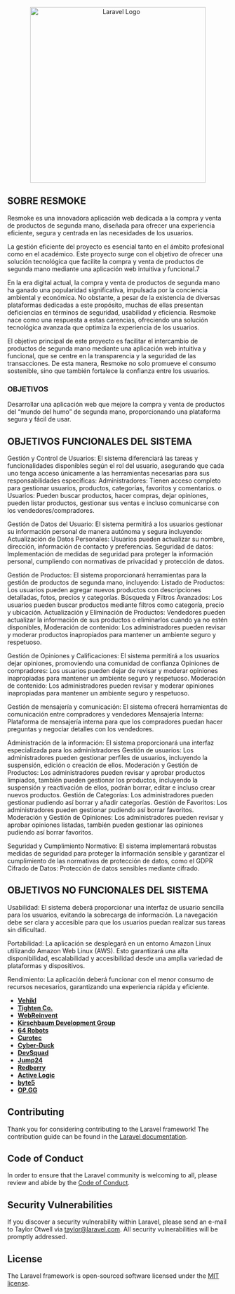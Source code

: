 <p align="center"><a href="https://resmoke.es" target="_blank"><img src="https://files.fm/f/s7g6uqzdcr" width="400" alt="Laravel Logo"></a></p>

## SOBRE RESMOKE

Resmoke es una innovadora aplicación web dedicada a la compra y venta de productos de segunda mano, diseñada para ofrecer una experiencia eficiente, segura y centrada en las necesidades de los usuarios.

La gestión eficiente del proyecto es esencial tanto en el ámbito profesional como en el académico. Este proyecto surge con el objetivo de ofrecer una solución tecnológica que facilite la compra y venta de productos de segunda mano mediante una aplicación web intuitiva y funcional.7

En la era digital actual, la compra y venta de productos de segunda mano ha ganado una popularidad significativa, impulsada por la conciencia ambiental y económica. No obstante, a pesar de la existencia de diversas plataformas dedicadas a este propósito, muchas de ellas presentan deficiencias en términos de seguridad, usabilidad y eficiencia. Resmoke nace como una respuesta a estas carencias, ofreciendo una solución tecnológica avanzada que optimiza la experiencia de los usuarios.

El objetivo principal de este proyecto es facilitar el intercambio de productos de segunda mano mediante una aplicación web intuitiva y funcional, que se centre en la transparencia y la seguridad de las transacciones. De esta manera, Resmoke no solo promueve el consumo sostenible, sino que también fortalece la confianza entre los usuarios.

### OBJETIVOS

Desarrollar una aplicación web que mejore la compra y venta de productos del “mundo del humo” de segunda mano, proporcionando una plataforma segura y fácil de usar. 

## OBJETIVOS FUNCIONALES DEL SISTEMA

Gestión y Control de Usuarios: El sistema diferenciará las tareas y funcionalidades disponibles según el rol del usuario, asegurando que cada uno tenga acceso únicamente a las herramientas necesarias para sus responsabilidades específicas: 
Administradores: Tienen acceso completo para gestionar usuarios, productos, categorías, favoritos y comentarios. o 
Usuarios: Pueden buscar productos, hacer compras, dejar opiniones, pueden listar productos, gestionar sus ventas e incluso comunicarse con los vendedores/compradores.


Gestión de Datos del Usuario: El sistema permitirá a los usuarios gestionar su información personal de manera autónoma y segura incluyendo: 
Actualización de Datos Personales: Usuarios pueden actualizar su nombre, dirección, información de contacto y preferencias. 
Seguridad de datos: Implementación de medidas de seguridad para proteger la información personal, cumpliendo con normativas de privacidad y protección de datos. 


Gestión de Productos: El sistema proporcionará herramientas para la gestión de productos de segunda mano, incluyendo: 
Listado de Productos: Los usuarios pueden agregar nuevos productos con descripciones detalladas, fotos, precios y categorías. 
Búsqueda y Filtros Avanzados: Los usuarios pueden buscar productos mediante filtros como categoría, precio y ubicación. 
Actualización y Eliminación de Productos: Vendedores pueden actualizar la información de sus productos o eliminarlos cuando ya no estén disponibles, 
Moderación de contenido: Los administradores pueden revisar y moderar productos inapropiados para mantener un ambiente seguro y respetuoso. 



Gestión de Opiniones y Calificaciones: El sistema permitirá a los usuarios dejar opiniones, promoviendo una comunidad de confianza 
Opiniones de compradores: Los usuarios pueden dejar de revisar y moderar opiniones inapropiadas para mantener un ambiente seguro y respetuoso. 
Moderación de contenido: Los administradores pueden revisar y moderar opiniones inapropiadas para mantener un ambiente seguro y respetuoso. 


Gestión de mensajería y comunicación: El sistema ofrecerá herramientas de comunicación entre compradores y vendedores 
Mensajería Interna: Plataforma de mensajería interna para que los compradores puedan hacer preguntas y negociar detalles con los vendedores.
 

Administración de la información: El sistema proporcionará una interfaz especializada para los administradores 
Gestión de usuarios: Los administradores pueden gestionar perfiles de usuarios, incluyendo la suspensión, edición o creación de ellos. 
Moderación y Gestión de Productos: Los administradores pueden revisar y aprobar productos limpiados, también pueden gestionar los productos, incluyendo la suspensión y reactivación de ellos, podrán borrar, editar e incluso crear nuevos productos. 
Gestión de Categorías: Los administradores pueden gestionar pudiendo así borrar y añadir categorías. 
Gestión de Favoritos: Los administradores pueden gestionar pudiendo así borrar favoritos. 
Moderación y Gestión de Opiniones: Los administradores pueden revisar y aprobar opiniones listadas, también pueden gestionar las opiniones pudiendo así borrar favoritos. 


Seguridad y Cumplimiento Normativo: El sistema implementará robustas medidas de seguridad para proteger la información sensible y garantizar el cumplimiento de las normativas de protección de datos, como el GDPR 
Cifrado de Datos: Protección de datos sensibles mediante cifrado. 





## OBJETIVOS NO FUNCIONALES DEL SISTEMA

Usabilidad: El sistema deberá proporcionar una interfaz de usuario sencilla para los usuarios, evitando la sobrecarga de información. La navegación debe ser clara y accesible para que los usuarios puedan realizar sus tareas sin dificultad. 

Portabilidad: La aplicación se desplegará en un entorno Amazon Linux utilizando Amazon Web Linux (AWS). Esto garantizará una alta disponibilidad, escalabilidad y accesibilidad desde una amplia variedad de plataformas y dispositivos. 

Rendimiento: La aplicación deberá funcionar con el menor consumo de recursos necesarios, garantizando una experiencia rápida y eficiente.



- **[Vehikl](https://vehikl.com/)**
- **[Tighten Co.](https://tighten.co)**
- **[WebReinvent](https://webreinvent.com/)**
- **[Kirschbaum Development Group](https://kirschbaumdevelopment.com)**
- **[64 Robots](https://64robots.com)**
- **[Curotec](https://www.curotec.com/services/technologies/laravel/)**
- **[Cyber-Duck](https://cyber-duck.co.uk)**
- **[DevSquad](https://devsquad.com/hire-laravel-developers)**
- **[Jump24](https://jump24.co.uk)**
- **[Redberry](https://redberry.international/laravel/)**
- **[Active Logic](https://activelogic.com)**
- **[byte5](https://byte5.de)**
- **[OP.GG](https://op.gg)**

## Contributing

Thank you for considering contributing to the Laravel framework! The contribution guide can be found in the [Laravel documentation](https://laravel.com/docs/contributions).

## Code of Conduct

In order to ensure that the Laravel community is welcoming to all, please review and abide by the [Code of Conduct](https://laravel.com/docs/contributions#code-of-conduct).

## Security Vulnerabilities

If you discover a security vulnerability within Laravel, please send an e-mail to Taylor Otwell via [taylor@laravel.com](mailto:taylor@laravel.com). All security vulnerabilities will be promptly addressed.

## License

The Laravel framework is open-sourced software licensed under the [MIT license](https://opensource.org/licenses/MIT).
